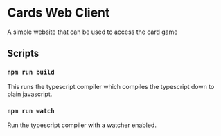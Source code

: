 # Cards Web Client

A simple website that can be used to access the card game

## Scripts

### `npm run build`

This runs the typescript compiler which compiles the
typescript down to plain javascript.

### `npm run watch`

Run the typescript compiler with a watcher enabled.
